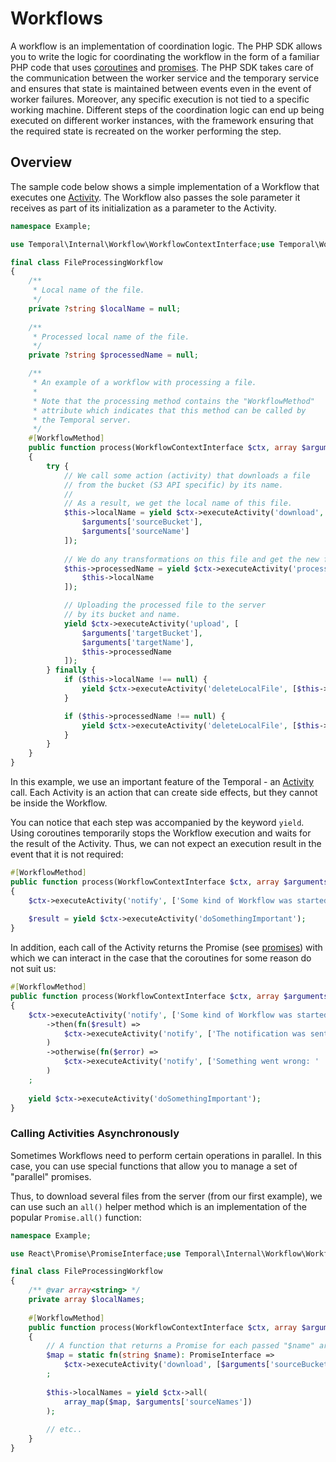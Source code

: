 # Workflows

A workflow is an implementation of coordination logic. The PHP SDK allows you to write the logic for coordinating 
the workflow in the form of a familiar PHP code that uses [coroutines] and [promises]. The PHP SDK takes care of the
communication between the worker service and the temporary service and ensures that state is maintained between events
even in the event of worker failures. Moreover, any specific execution is not tied to a specific working machine. 
Different steps of the coordination logic can end up being executed on different worker instances, with the 
framework ensuring that the required state is recreated on the worker performing the step.

## Overview

The sample code below shows a simple implementation of a Workflow that executes one [Activity]. 
The Workflow also passes the sole parameter it receives as part of its initialization as a 
parameter to the Activity.

```php
namespace Example;

use Temporal\Internal\Workflow\WorkflowContextInterface;use Temporal\Workflow\WorkflowMethod;

final class FileProcessingWorkflow
{
    /**
     * Local name of the file.
     */
    private ?string $localName = null;
    
    /**
     * Processed local name of the file.
     */
    private ?string $processedName = null;

    /**
     * An example of a workflow with processing a file.
     * 
     * Note that the processing method contains the "WorkflowMethod" 
     * attribute which indicates that this method can be called by 
     * the Temporal server.
     */
    #[WorkflowMethod]
    public function process(WorkflowContextInterface $ctx, array $arguments)
    {
        try {
            // We call some action (activity) that downloads a file
            // from the bucket (S3 API specific) by its name.
            //
            // As a result, we get the local name of this file.
            $this->localName = yield $ctx->executeActivity('download', [
                $arguments['sourceBucket'],
                $arguments['sourceName']
            ]);
            
            // We do any transformations on this file and get the new file name.
            $this->processedName = yield $ctx->executeActivity('processFile', [
                $this->localName
            ]);

            // Uploading the processed file to the server
            // by its bucket and name.
            yield $ctx->executeActivity('upload', [
                $arguments['targetBucket'],
                $arguments['targetName'],
                $this->processedName
            ]);
        } finally {
            if ($this->localName !== null) {
                yield $ctx->executeActivity('deleteLocalFile', [$this->localName]);
            }

            if ($this->processedName !== null) {
                yield $ctx->executeActivity('deleteLocalFile', [$this->processedName]);
            }
        }
    }
}
```

In this example, we use an important feature of the Temporal - an [Activity] call. Each Activity is an action that 
can create side effects, but they cannot be inside the Workflow.

You can notice that each step was accompanied by the keyword `yield`. Using coroutines temporarily stops the 
Workflow execution and waits for the result of the Activity. Thus, we can not expect an execution result in the 
event that it is not required:

```php
#[WorkflowMethod]
public function process(WorkflowContextInterface $ctx, array $arguments)
{
    $ctx->executeActivity('notify', ['Some kind of Workflow was started']);
    
    $result = yield $ctx->executeActivity('doSomethingImportant');
}
```

In addition, each call of the Activity returns the Promise (see [promises]) with which we can interact in the case 
that the coroutines for some reason do not suit us:

```php
#[WorkflowMethod]
public function process(WorkflowContextInterface $ctx, array $arguments)
{
    $ctx->executeActivity('notify', ['Some kind of Workflow was started'])
        ->then(fn($result) => 
            $ctx->executeActivity('notify', ['The notification was sent successfully'])
        )
        ->otherwise(fn($error) => 
            $ctx->executeActivity('notify', ['Something went wrong: ' . $error])
        )
    ;
    
    yield $ctx->executeActivity('doSomethingImportant');
}
```

### Calling Activities Asynchronously

Sometimes Workflows need to perform certain operations in parallel. In this case, you can use special functions 
that allow you to manage a set of "parallel" promises.

Thus, to download several files from the server (from our first example), we can use such an `all()` helper 
method which is an implementation of the popular `Promise.all()` function:

```php
namespace Example;

use React\Promise\PromiseInterface;use Temporal\Internal\Workflow\WorkflowContextInterface;use Temporal\Workflow\WorkflowMethod;

final class FileProcessingWorkflow
{
    /** @var array<string> */
    private array $localNames;
    
    #[WorkflowMethod]
    public function process(WorkflowContextInterface $ctx, array $arguments)
    {
        // A function that returns a Promise for each passed "$name" argument.
        $map = static fn(string $name): PromiseInterface => 
            $ctx->executeActivity('download', [$arguments['sourceBucket'], $name])
        ;
 
        $this->localNames = yield $ctx->all(
            array_map($map, $arguments['sourceNames'])
        );
        
        // etc..
    }
}
```



[coroutines]: https://www.php.net/manual/en/language.generators.overview.php
[promises]: https://promisesaplus.com/
[Activity]: activities.md
